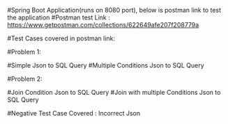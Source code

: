 #Spring Boot Application(runs on 8080 port), below is postman link to test the  application
#Postman test Link : https://www.getpostman.com/collections/622649afe207f208779a

#Test Cases covered in postman link:

#Problem 1:

#Simple Json to SQL Query
#Multiple Conditions Json to SQL Query

#Problem 2:

#Join Condition Json to SQL Query
#Join with multiple Conditions Json to SQL Query

#Negative Test Case Covered : Incorrect Json

